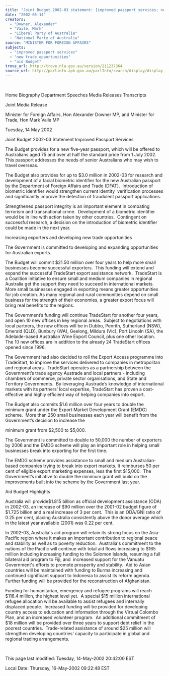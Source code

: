 ```yaml
---
title: "Joint Budget 2002-03 statement: [improved passport services; new trade opportunities; aid Budget]"
date: "2002-05-14"
creators:
  - "Downer, Alexander"
  - "Vaile, Mark"
  - "Liberal Party of Australia"
  - "National Party of Australia"
source: "MINISTER FOR FOREIGN AFFAIRS"
subjects:
  - "improved passport services"
  - "new trade opportunities"
  - "aid Budget"
trove_url: http://trove.nla.gov.au/version/211237364
source_url: http://parlinfo.aph.gov.au/parlInfo/search/display/display.w3p;query=Id%3A%22media/pressrel/J2K66%22
---
```


  

 Home Biography Department Speeches Media Releases Transcripts

 Joint Media Release

 Minister for Foreign Affairs, Hon Alexander Downer MP, and Minister for Trade, Hon Mark Vaile MP

 Tuesday, 14 May 2002

 Joint Budget 2002-03 Statement Improved Passport Services

 The Budget provides for a new five-year passport, which will be offered to Australians aged 75 and over at half the standard price from 1 July 2002.  This passport addresses the needs of senior Australians who may wish to travel overseas.

 The Budget also provides for up to $3.0 million in 2002-03 for research and development of a facial biometric identifier for the new Australian passport by the Department of Foreign Affairs and Trade (DFAT).  Introduction of biometric identifier would strengthen current identity  verification processes and significantly improve the detection of fraudulent passport applications.

 Strengthened passport integrity is an important element in combating terrorism and transnational crime.  Development of a biometric identifier would be in line with action taken by other countries.  Contingent on successful research, a decision on the introduction of biometric identifier could be made in the next year.

 Increasing exporters and developing new trade opportunities

 The Government is committed to developing and expanding opportunities for Australian exports. 

 The Budget will commit $21.50 million over four years to help more small businesses become successful exporters.  This funding will extend and expand the successful TradeStart export assistance network.  TradeStart is a Coalition initiative to ensure small and medium companies in regional Australia get the support they need to succeed in international markets.  More small businesses engaged in exporting means greater opportunities for job creation. As many regional and rural communities depend on small business for the strength of their economies, a greater export focus will bring real benefits to the regions.

 The Government’s funding will continue TradeStart for another four years, and open 10 new offices in key regional areas.  Subject to negotiations with local partners, the new offices will be in Dubbo, Penrith, Sutherland (NSW), Emerald (QLD), Bunbury (WA), Geelong, Mildura (Vic), Port Lincoln (SA), the Adelaide-based Australian Wine Export Council, plus one other location.  The 10 new offices are in addition to the already 24 TradeStart offices opened since 1996.

 The Government had also decided to roll the Export Access programme into TradeStart, to improve the services delivered to companies in metropolitan and regional areas.  TradeStart operates as a partnership between the Government’s trade agency Austrade and local partners - including chambers of commerce, private sector organisations, and State and Territory Governments.  By leveraging Austrade’s knowledge of international markets with its partners’ local expertise, TradeStart has proven a cost-effective and highly efficient way of helping companies into export.

 The Budget also commits $1.6 million over four years to double the minimum grant under the Export Market Development Grant (EMDG) scheme.  More than 250 small businesses each year will benefit from the Government’s decision to increase the

 minimum grant from $2,500 to $5,000.

 The Government is committed to double to 50,000 the number of exporters by 2006 and the EMDG scheme will play an important role in helping small businesses break into exporting for the first time. 

 The EMDG scheme provides assistance to small and medium Australian-based companies trying to break into export markets. It reimburses 50 per cent of eligible export marketing expenses, less the first $15,000.  The Government’s initiative to double the minimum grant will build on the improvements built into the scheme by the Government last year.

 Aid Budget Highlights

 Australia will provide$1.815 billion as official development assistance (ODA) in 2002-03, an increase of $90 million over the 2001-02 budget figure of $1.725 billion and a real increase of 3 per cent.  This is an ODA/GNI ratio of 0.25 per cent, placing Australia consistently above the donor average which in the latest year available (2001) was 0.22 per cent.

 In 2002-03, Australia's aid program will retain its strong focus on the Asia-Pacific region where it makes an important contribution to regional peace and stability as well as to poverty reduction.  Australia's commitment to the nations of the Pacific will continue with total aid flows increasing to $165 million including increasing funding to the Solomon Islands, resuming a full bilateral aid program to Fiji, and  increased support for the Vanuatu Government's efforts to promote prosperity and stability.  Aid to Asian countries will be maintained with funding to Burma increasing and continued significant support to Indonesia to assist its reform agenda.   Further funding will be provided for the reconstruction of Afghanistan.

 Funding for humanitarian, emergency and refugee programs will reach $116.4 million, the highest level yet.  A special $15 million international refugee allocation will be available to assist refugees and internally displaced people.  Increased funding will be provided for developing country access to education and information through the Virtual Colombo Plan, and an increased volunteer program.  An additional commitment of $18 million will be provided over three years to support debt relief in the poorest countries.  Trade-related assistance of around $25 million will strengthen developing countries' capacity to participate in global and regional trading arrangements.

  

 This page last modified: Tuesday, 14-May-2002 20:42:00 EST

 Local Date: Thursday, 16-May-2002 09:22:48 EST

  


